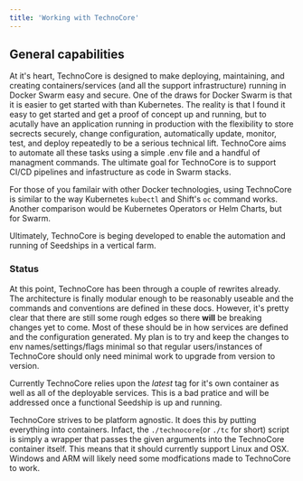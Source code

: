 ```yaml
---
title: 'Working with TechnoCore'
---
```


## General capabilities
At it's heart, TechnoCore is designed to make deploying, maintaining, and creating containers/services (and all the support infrastructure) running in Docker Swarm easy and secure. One of the draws for Docker Swarm is that it is easier to get started with than Kubernetes. The reality is that I found it easy to get started and get a proof of concept up and running, but to acutally have an application running in production with the flexibility to store secrects securely, change configuration, automatically update, monitor, test, and deploy repeatedly to be a serious technical lift. TechnoCore aims to automate all these tasks using a simple .env file and a handful of managment commands. The ultimate goal for TechnoCore is to support CI/CD pipelines and infastructure as code in Swarm stacks.

For those of you familair with other Docker technologies, using TechnoCore is similar to the way Kubernetes `kubectl` and Shift's `oc` command works. Another comparison would be Kubernetes Operators or Helm Charts, but for Swarm. 

Ultimately, TechnoCore is beging developed to enable the automation and running of Seedships in a vertical farm.

### Status
At this point, TechnoCore has been through a couple of rewrites already. The architecture is finally modular enough to be reasonably useable and the commands and conventions are defined in these docs. However, it's pretty clear that there are still some rough edges so there **will** be breaking changes yet to come. Most of these should be in how services are defined and the configuration generated. My plan is to try and keep the changes to env names/settings/flags minimal so that regular users/instances of TechnoCore should only need minimal work to upgrade from version to version. 

Currently TechnoCore relies upon the *latest* tag for it's own container as well as all of the deployable services. This is a bad pratice and will be addressed once a functional Seedship is up and running. 

TechnoCore strives to be platform agnostic. It does this by putting everything into containers. Infact, the `./technocore`(or `./tc` for short) script is simply a wrapper that passes the given arguments into the TechnoCore container itself. This means that it should currently support Linux and OSX. Windows and ARM will likely need some modfications made to TechnoCore to work. 

